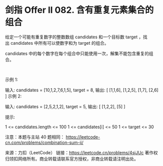 # 剑指 Offer II 082. 含有重复元素集合的组合

给定一个可能有重复数字的整数数组 candidates 和一个目标数 target ，找出 candidates 中所有可以使数字和为 target 的组合。

candidates 中的每个数字在每个组合中只能使用一次，解集不能包含重复的组合。 

 

示例 1:

输入: candidates = [10,1,2,7,6,1,5], target = 8,
输出:
[
[1,1,6],
[1,2,5],
[1,7],
[2,6]
]
示例 2:

输入: candidates = [2,5,2,1,2], target = 5,
输出:
[
[1,2,2],
[5]
]
 

提示:

1 <= candidates.length <= 100
1 <= candidates[i] <= 50
1 <= target <= 30
 

注意：本题与主站 40 题相同： https://leetcode-cn.com/problems/combination-sum-ii/

来源：力扣（LeetCode）
链接：https://leetcode.cn/problems/4sjJUc
著作权归领扣网络所有。商业转载请联系官方授权，非商业转载请注明出处。